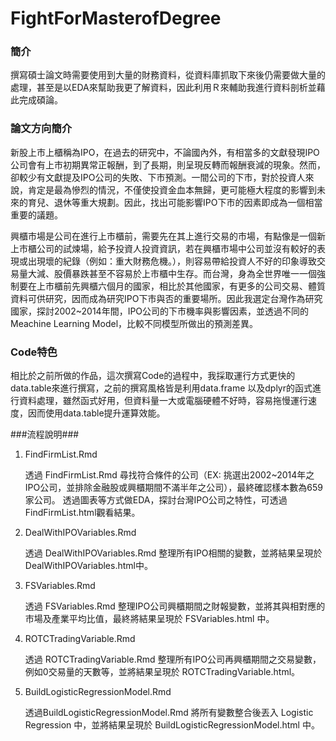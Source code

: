 # FightForMasterofDegree

### 簡介 ###
撰寫碩士論文時需要使用到大量的財務資料，從資料庫抓取下來後仍需要做大量的處理，甚至是以EDA來幫助我更了解資料，因此利用Ｒ來輔助我進行資料剖析並藉此完成碩論。

### 論文方向簡介 ###
新股上市上櫃稱為IPO，在過去的研究中，不論國內外，有相當多的文獻發現IPO公司會有上市初期異常正報酬，到了長期，則呈現反轉而報酬衰減的現象。然而，卻較少有文獻提及IPO公司的失敗、下市預測。一間公司的下市，對於投資人來說，肯定是最為慘烈的情況，不僅使投資金血本無歸，更可能極大程度的影響到未來的育兒、退休等重大規劃。因此，找出可能影響IPO下市的因素即成為一個相當重要的議題。

興櫃市場是公司在進行上市櫃前，需要先在其上進行交易的市場，有點像是一個新上市櫃公司的試煉場，給予投資人投資資訊，若在興櫃市場中公司並沒有較好的表現或出現壞的紀錄（例如：重大財務危機。），則容易帶給投資人不好的印象導致交易量大減、股價暴跌甚至不容易於上市櫃中生存。而台灣，身為全世界唯一一個強制要在上市櫃前先興櫃六個月的國家，相比於其他國家，有更多的公司交易、體質資料可供研究，因而成為研究IPO下市與否的重要場所。因此我選定台灣作為研究國家，探討2002~2014年間，IPO公司的下市機率與影響因素，並透過不同的Meachine Learning Model，比較不同模型所做出的預測差異。
  
### Code特色 ###
  相比於之前所做的作品，這次撰寫Code的過程中，我採取運行方式更快的data.table來進行撰寫，之前的撰寫風格皆是利用data.frame 以及dplyr的函式進行資料處理，雖然函式好用，但資料量一大或電腦硬體不好時，容易拖慢運行速度，因而使用data.table提升運算效能。
  
###流程說明###

1. FindFirmList.Rmd

	透過 FindFirmList.Rmd 尋找符合條件的公司（EX: 挑選出2002~2014年之IPO公司，並排除金融股或興櫃期間不滿半年之公司），最終確認樣本數為659家公司。
	透過圖表等方式做EDA，探討台灣IPO公司之特性，可透過FindFirmList.html觀看結果。

2. DealWithIPOVariables.Rmd

	透過 DealWithIPOVariables.Rmd 整理所有IPO相關的變數，並將結果呈現於DealWithIPOVariables.html中。

3. FSVariables.Rmd

	透過 FSVariables.Rmd 整理IPO公司興櫃期間之財報變數，並將其與相對應的市場及產業平均比值，最終將結果呈現於 FSVariables.html 中。

4. ROTCTradingVariable.Rmd

	透過 ROTCTradingVariable.Rmd 整理所有IPO公司再興櫃期間之交易變數，例如0交易量的天數等，並將結果呈現於 ROTCTradingVariable.html。

5. BuildLogisticRegressionModel.Rmd

	透過BuildLogisticRegressionModel.Rmd 將所有變數整合後丟入 Logistic Regression 中，並將結果呈現於 BuildLogisticRegressionModel.html 中。
